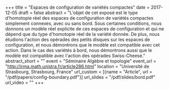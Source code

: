 +++
title = "Espaces de configuration de variétés compactes"
date = 2017-12-05
draft = false
abstract = "L'objet de cet exposé est le type d'homotopie réel des espaces de configuration de variétés compactes simplement connexes, avec ou sans bord. Sous certaines conditions, nous donnons un modèle réel explicite de ces espaces de configuration et qui ne dépend que du type d'homotopie réel de la variété donnée. De plus, nous étudions l'action des opérades des petits disques sur les espaces de configuration, et nous démontrons que le modèle est compatible avec cet action. Dans le cas des variétés à bord, nous démontrons aussi que le modèle est compatible avec l'action des opérades Swiss-Cheese."
abstract_short = ""
event = "Séminaire Algèbre et topologie"
event_url = "http://irma.math.unistra.fr/article286.html"
location = "Université de Strasbourg, Strasbourg, France"
url_custom = [{name = "Article", url = "/pdf/papers/config-boundary.pdf"}]
url_slides = "/pdf/slides/bord.pdf"
url_video = ""
+++
